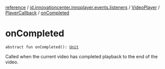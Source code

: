 [reference](../../../index.md) / [id.innovationcenter.innoplayer.events.listeners](../../index.md) / [VideoPlayer](../index.md) / [PlayerCallback](index.md) / [onCompleted](./on-completed.md)

# onCompleted

`abstract fun onCompleted(): `[`Unit`](https://kotlinlang.org/api/latest/jvm/stdlib/kotlin/-unit/index.html)

Called when the current video has completed playback to the end of the video.

